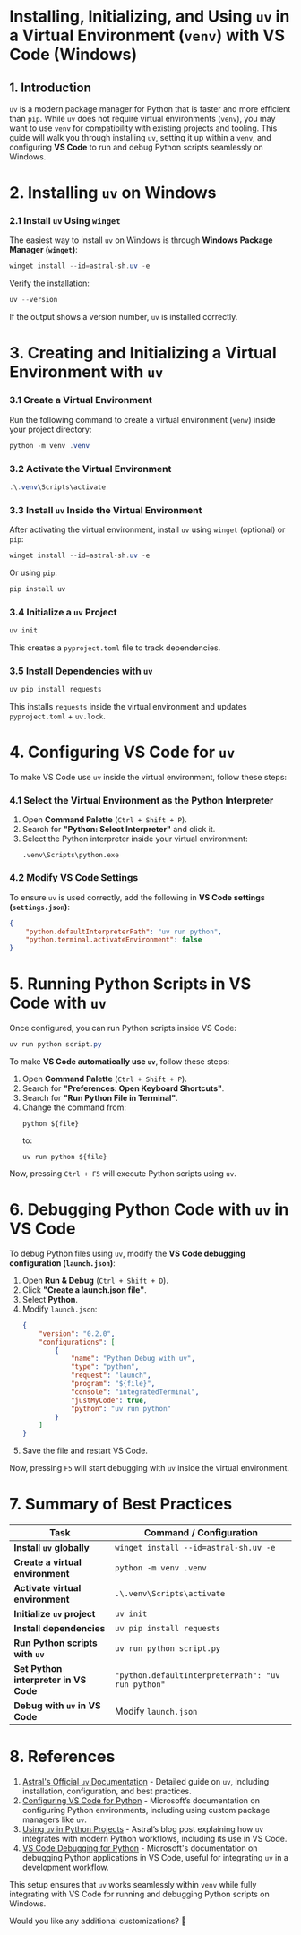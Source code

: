 <!-- ********************* -->
# Installing, Initializing, and Using `uv` in a Virtual Environment (`venv`) with VS Code (Windows)
<!-- ********************* -->

## **1. Introduction**
`uv` is a modern package manager for Python that is faster and more efficient than `pip`. While `uv` does not require virtual environments (`venv`), you may want to use `venv` for compatibility with existing projects and tooling. This guide will walk you through installing `uv`, setting it up within a `venv`, and configuring **VS Code** to run and debug Python scripts seamlessly on Windows.

<!-- ********************* -->
# 2. Installing `uv` on Windows
<!-- ********************* -->

### **2.1 Install `uv` Using `winget`**
The easiest way to install `uv` on Windows is through **Windows Package Manager (`winget`)**:
```powershell
winget install --id=astral-sh.uv -e
```

Verify the installation:
```powershell
uv --version
```
If the output shows a version number, `uv` is installed correctly.

<!-- ********************* -->
# 3. Creating and Initializing a Virtual Environment with `uv`
<!-- ********************* -->

### **3.1 Create a Virtual Environment**
Run the following command to create a virtual environment (`venv`) inside your project directory:
```powershell
python -m venv .venv
```

### **3.2 Activate the Virtual Environment**
```powershell
.\.venv\Scripts\activate
```

### **3.3 Install `uv` Inside the Virtual Environment**
After activating the virtual environment, install `uv` using `winget` (optional) or `pip`:
```powershell
winget install --id=astral-sh.uv -e
```
Or using `pip`:
```powershell
pip install uv
```

### **3.4 Initialize a `uv` Project**
```powershell
uv init
```
This creates a `pyproject.toml` file to track dependencies.

### **3.5 Install Dependencies with `uv`**
```powershell
uv pip install requests
```
This installs `requests` inside the virtual environment and updates `pyproject.toml` + `uv.lock`.

<!-- ********************* -->
# 4. Configuring VS Code for `uv`
<!-- ********************* -->

To make VS Code use `uv` inside the virtual environment, follow these steps:

### **4.1 Select the Virtual Environment as the Python Interpreter**
1. Open **Command Palette** (`Ctrl + Shift + P`).
2. Search for **"Python: Select Interpreter"** and click it.
3. Select the Python interpreter inside your virtual environment:
   ```plaintext
   .venv\Scripts\python.exe
   ```

### **4.2 Modify VS Code Settings**
To ensure `uv` is used correctly, add the following in **VS Code settings (`settings.json`)**:
```json
{
    "python.defaultInterpreterPath": "uv run python",
    "python.terminal.activateEnvironment": false
}
```

<!-- ********************* -->
# 5. Running Python Scripts in VS Code with `uv`
<!-- ********************* -->

Once configured, you can run Python scripts inside VS Code:
```powershell
uv run python script.py
```
To make **VS Code automatically use `uv`**, follow these steps:
1. Open **Command Palette** (`Ctrl + Shift + P`).
2. Search for **"Preferences: Open Keyboard Shortcuts"**.
3. Search for **"Run Python File in Terminal"**.
4. Change the command from:
   ```plaintext
   python ${file}
   ```
   to:
   ```plaintext
   uv run python ${file}
   ```
Now, pressing `Ctrl + F5` will execute Python scripts using `uv`.

<!-- ********************* -->
# 6. Debugging Python Code with `uv` in VS Code
<!-- ********************* -->

To debug Python files using `uv`, modify the **VS Code debugging configuration (`launch.json`)**:

1. Open **Run & Debug** (`Ctrl + Shift + D`).
2. Click **"Create a launch.json file"**.
3. Select **Python**.
4. Modify `launch.json`:
   ```json
   {
       "version": "0.2.0",
       "configurations": [
           {
               "name": "Python Debug with uv",
               "type": "python",
               "request": "launch",
               "program": "${file}",
               "console": "integratedTerminal",
               "justMyCode": true,
               "python": "uv run python"
           }
       ]
   }
   ```
5. Save the file and restart VS Code.

Now, pressing `F5` will start debugging with `uv` inside the virtual environment.

<!-- ********************* -->
# 7. Summary of Best Practices
<!-- ********************* -->
| Task                          | Command / Configuration |
|--------------------------------|------------------------|
| **Install `uv` globally**       | `winget install --id=astral-sh.uv -e` |
| **Create a virtual environment** | `python -m venv .venv` |
| **Activate virtual environment** | `.\.venv\Scripts\activate` |
| **Initialize `uv` project**     | `uv init` |
| **Install dependencies**        | `uv pip install requests` |
| **Run Python scripts with `uv`** | `uv run python script.py` |
| **Set Python interpreter in VS Code** | `"python.defaultInterpreterPath": "uv run python"` |
| **Debug with `uv` in VS Code** | Modify `launch.json` |

<!-- ********************* -->
# 8. References
<!-- ********************* -->
1. [Astral's Official `uv` Documentation](https://astral.sh/uv/) - Detailed guide on `uv`, including installation, configuration, and best practices.
2. [Configuring VS Code for Python](https://code.visualstudio.com/docs/python/environments) - Microsoft’s documentation on configuring Python environments, including using custom package managers like `uv`.
3. [Using `uv` in Python Projects](https://astral.sh/blog/uv) - Astral’s blog post explaining how `uv` integrates with modern Python workflows, including its use in VS Code.
4. [VS Code Debugging for Python](https://code.visualstudio.com/docs/python/debugging) - Microsoft's documentation on debugging Python applications in VS Code, useful for integrating `uv` in a development workflow.

This setup ensures that `uv` works seamlessly within `venv` while fully integrating with VS Code for running and debugging Python scripts on Windows.

Would you like any additional customizations? 🚀

